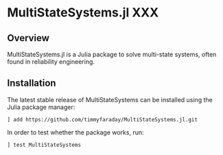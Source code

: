 # MultiStateSystems.jl XXX

## Overview

MultiStateSystems.jl is a Julia package to solve multi-state systems,
often found in reliability engineering.

## Installation

The latest stable release of MultiStateSystems can be installed using the Julia
package manager:

```
] add https://github.com/timmyfaraday/MultiStateSystems.jl.git
```

In order to test whether the package works, run:

```
] test MultiStateSystems
```
